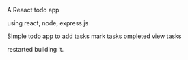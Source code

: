 A Reaact todo app

using react, node, express.js

SImple todo app to add tasks
mark tasks ompleted
view tasks


restarted building it.
